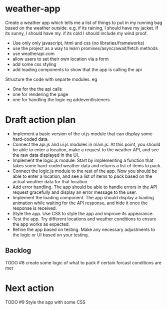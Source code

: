 # weather-app

Create a weather app which tells me a list of things to put in my running bag based on the weather outside. e.g. if its raining, I should have my jacket. If its sunny, I should have my. if its cold I should include my wind proof.

- Use only only javascript, html and css (no libraries/frameworks)
- use the project as a way to learn promises/async/await/fetch methods
- use weatherapi.com
- allow users to set their own location via a form
- add some css styling
- add loading components to show that the app is calling the api

Structure the code with separte modules. eg

- One for the the api calls
- one for rendering the page
- one for handling the logic eg addeventlisteners

# Draft action plan

- Implement a basic version of the ui.js module that can display some hard-coded data.
- Connect the api.js and ui.js modules in main.js. At this point, you should be able to enter a location, make a request to the weather API, and see the raw data displayed in the UI.
- Implement the logic.js module. Start by implementing a function that takes some hard-coded weather data and returns a list of items to pack.
- Connect the logic.js module to the rest of the app. Now you should be able to enter a location, and see a list of items to pack based on the actual weather data for that location.
- Add error handling. The app should be able to handle errors in the API request gracefully and display an error message to the user.
- Implement the loading component. The app should display a loading animation while waiting for the API response, and hide it once the response is received.
- Style the app. Use CSS to style the app and improve its appearance.
- Test the app. Try different locations and weather conditions to ensure the app works as expected.
- Refine the app based on testing. Make any necessary adjustments to the logic or UI based on your testing.

## Backlog

TODO #8 create some logic of what to pack if certain forcast conditions are met

# Next action

TODO #9 Style the app with some CSS
